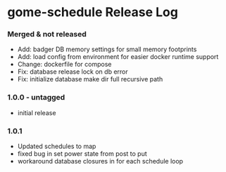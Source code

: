 # gome-schedule Release Log

### Merged & not released
- Add: badger DB memory settings for small memory footprints
- Add: load config from environment for easier docker runtime support
- Change: dockerfile for compose
- Fix: database release lock on db error
- Fix: initialize database make dir full recursive path

### 1.0.0 - untagged
* initial release

### 1.0.1
* Updated schedules to map
* fixed bug in set power state from post to put
* workaround database closures in for each schedule loop